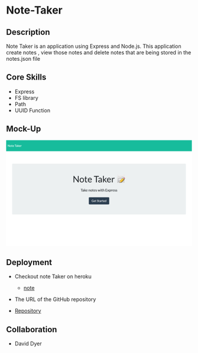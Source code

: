 # Note-Taker

## Description
Note Taker is an application using Express and Node.js. This application create notes , view those notes and delete notes that are being stored in the notes.json file

## Core Skills

* Express
* FS library
* Path
* UUID Function



## Mock-Up


![Note-Taker ](./public/images/note1img.png)


## Deployment

* Checkout note Taker on heroku
  * [note](https://notapps1.herokuapp.com/)

* The URL of the GitHub repository 
* [Repository](https://github.com/Chrisolsen1993/Note-Taker)

## Collaboration
* David Dyer
